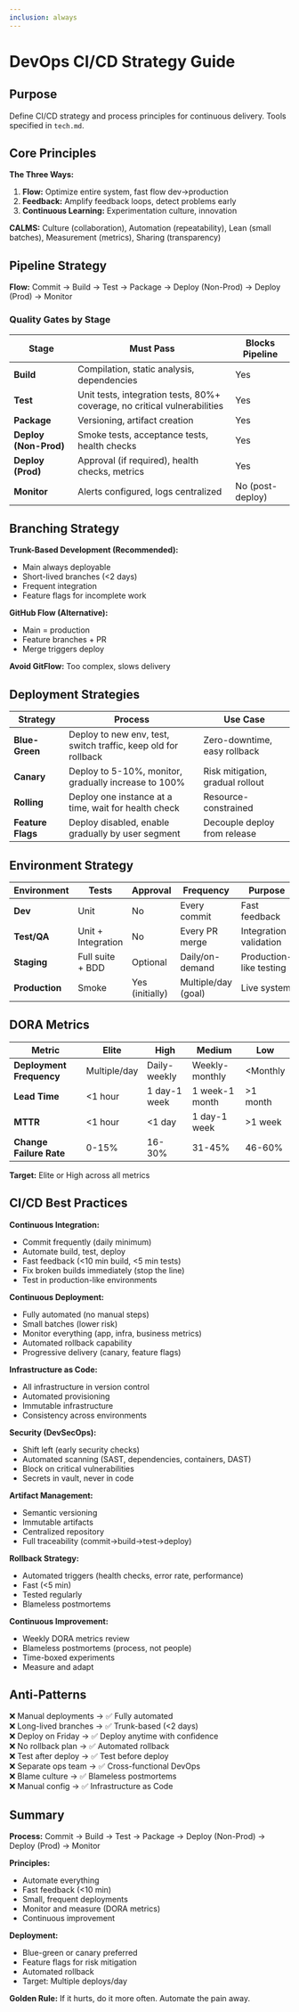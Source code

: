 ```yaml
---
inclusion: always
---
```


# DevOps CI/CD Strategy Guide

## Purpose
Define CI/CD strategy and process principles for continuous delivery. Tools specified in `tech.md`.

## Core Principles

**The Three Ways:**
1. **Flow:** Optimize entire system, fast flow dev→production
2. **Feedback:** Amplify feedback loops, detect problems early
3. **Continuous Learning:** Experimentation culture, innovation

**CALMS:** Culture (collaboration), Automation (repeatability), Lean (small batches), Measurement (metrics), Sharing (transparency)

## Pipeline Strategy

**Flow:** Commit → Build → Test → Package → Deploy (Non-Prod) → Deploy (Prod) → Monitor

### Quality Gates by Stage

| Stage | Must Pass | Blocks Pipeline |
|-------|-----------|-----------------|
| **Build** | Compilation, static analysis, dependencies | Yes |
| **Test** | Unit tests, integration tests, 80%+ coverage, no critical vulnerabilities | Yes |
| **Package** | Versioning, artifact creation | Yes |
| **Deploy (Non-Prod)** | Smoke tests, acceptance tests, health checks | Yes |
| **Deploy (Prod)** | Approval (if required), health checks, metrics | Yes |
| **Monitor** | Alerts configured, logs centralized | No (post-deploy) |

## Branching Strategy

**Trunk-Based Development (Recommended):**
- Main always deployable
- Short-lived branches (<2 days)
- Frequent integration
- Feature flags for incomplete work

**GitHub Flow (Alternative):**
- Main = production
- Feature branches + PR
- Merge triggers deploy

**Avoid GitFlow:** Too complex, slows delivery

## Deployment Strategies

| Strategy | Process | Use Case |
|----------|---------|----------|
| **Blue-Green** | Deploy to new env, test, switch traffic, keep old for rollback | Zero-downtime, easy rollback |
| **Canary** | Deploy to 5-10%, monitor, gradually increase to 100% | Risk mitigation, gradual rollout |
| **Rolling** | Deploy one instance at a time, wait for health check | Resource-constrained |
| **Feature Flags** | Deploy disabled, enable gradually by user segment | Decouple deploy from release |

## Environment Strategy

| Environment | Tests | Approval | Frequency | Purpose |
|-------------|-------|----------|-----------|---------|
| **Dev** | Unit | No | Every commit | Fast feedback |
| **Test/QA** | Unit + Integration | No | Every PR merge | Integration validation |
| **Staging** | Full suite + BDD | Optional | Daily/on-demand | Production-like testing |
| **Production** | Smoke | Yes (initially) | Multiple/day (goal) | Live system |

## DORA Metrics

| Metric | Elite | High | Medium | Low |
|--------|-------|------|--------|-----|
| **Deployment Frequency** | Multiple/day | Daily-weekly | Weekly-monthly | <Monthly |
| **Lead Time** | <1 hour | 1 day-1 week | 1 week-1 month | >1 month |
| **MTTR** | <1 hour | <1 day | 1 day-1 week | >1 week |
| **Change Failure Rate** | 0-15% | 16-30% | 31-45% | 46-60% |

**Target:** Elite or High across all metrics

## CI/CD Best Practices

**Continuous Integration:**
- Commit frequently (daily minimum)
- Automate build, test, deploy
- Fast feedback (<10 min build, <5 min tests)
- Fix broken builds immediately (stop the line)
- Test in production-like environments

**Continuous Deployment:**
- Fully automated (no manual steps)
- Small batches (lower risk)
- Monitor everything (app, infra, business metrics)
- Automated rollback capability
- Progressive delivery (canary, feature flags)

**Infrastructure as Code:**
- All infrastructure in version control
- Automated provisioning
- Immutable infrastructure
- Consistency across environments

**Security (DevSecOps):**
- Shift left (early security checks)
- Automated scanning (SAST, dependencies, containers, DAST)
- Block on critical vulnerabilities
- Secrets in vault, never in code

**Artifact Management:**
- Semantic versioning
- Immutable artifacts
- Centralized repository
- Full traceability (commit→build→test→deploy)

**Rollback Strategy:**
- Automated triggers (health checks, error rate, performance)
- Fast (<5 min)
- Tested regularly
- Blameless postmortems

**Continuous Improvement:**
- Weekly DORA metrics review
- Blameless postmortems (process, not people)
- Time-boxed experiments
- Measure and adapt

## Anti-Patterns

❌ Manual deployments → ✅ Fully automated  
❌ Long-lived branches → ✅ Trunk-based (<2 days)  
❌ Deploy on Friday → ✅ Deploy anytime with confidence  
❌ No rollback plan → ✅ Automated rollback  
❌ Test after deploy → ✅ Test before deploy  
❌ Separate ops team → ✅ Cross-functional DevOps  
❌ Blame culture → ✅ Blameless postmortems  
❌ Manual config → ✅ Infrastructure as Code

## Summary

**Process:** Commit → Build → Test → Package → Deploy (Non-Prod) → Deploy (Prod) → Monitor

**Principles:**
- Automate everything
- Fast feedback (<10 min)
- Small, frequent deployments
- Monitor and measure (DORA metrics)
- Continuous improvement

**Deployment:**
- Blue-green or canary preferred
- Feature flags for risk mitigation
- Automated rollback
- Target: Multiple deploys/day

**Golden Rule:** If it hurts, do it more often. Automate the pain away.
